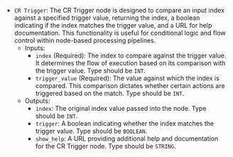 - `CR Trigger`: The CR Trigger node is designed to compare an input index against a specified trigger value, returning the index, a boolean indicating if the index matches the trigger value, and a URL for help documentation. This functionality is useful for conditional logic and flow control within node-based processing pipelines.
    - Inputs:
        - `index` (Required): The index to compare against the trigger value. It determines the flow of execution based on its comparison with the trigger value. Type should be `INT`.
        - `trigger_value` (Required): The value against which the index is compared. This comparison dictates whether certain actions are triggered based on the match. Type should be `INT`.
    - Outputs:
        - `index`: The original index value passed into the node. Type should be `INT`.
        - `trigger`: A boolean indicating whether the index matches the trigger value. Type should be `BOOLEAN`.
        - `show_help`: A URL providing additional help and documentation for the CR Trigger node. Type should be `STRING`.
